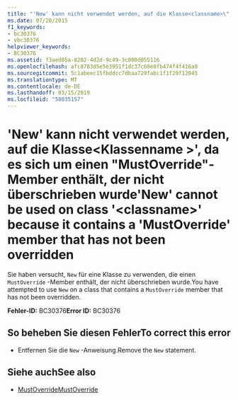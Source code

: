 ```yaml
---
title: "'New' kann nicht verwendet werden, auf die Klasse<classname>\", da es sich um einen\"MustOverride\"-Member enthält, der nicht überschrieben wurde"
ms.date: 07/20/2015
f1_keywords:
- bc30376
- vbc30376
helpviewer_keywords:
- BC30376
ms.assetid: f3aed05a-8202-4d2d-9c49-3c000d055116
ms.openlocfilehash: afc8783d5e5e3951f1dc37c60e8fb474f4f416a0
ms.sourcegitcommit: 5c1abeec15fbddcc7dbaa729fabc1f1f29f12045
ms.translationtype: MT
ms.contentlocale: de-DE
ms.lasthandoff: 03/15/2019
ms.locfileid: "58035157"
---
```

# <a name="new-cannot-be-used-on-class-classname-because-it-contains-a-mustoverride-member-that-has-not-been-overridden"></a><span data-ttu-id="1dad9-102">'New' kann nicht verwendet werden, auf die Klasse\<Klassenname >', da es sich um einen "MustOverride"-Member enthält, der nicht überschrieben wurde</span><span class="sxs-lookup"><span data-stu-id="1dad9-102">'New' cannot be used on class '\<classname>' because it contains a 'MustOverride' member that has not been overridden</span></span>
<span data-ttu-id="1dad9-103">Sie haben versucht, `New` für eine Klasse zu verwenden, die einen `MustOverride` -Member enthält, der nicht überschrieben wurde.</span><span class="sxs-lookup"><span data-stu-id="1dad9-103">You have attempted to use `New` on a class that contains a `MustOverride` member that has not been overridden.</span></span>  
  
 <span data-ttu-id="1dad9-104">**Fehler-ID:** BC30376</span><span class="sxs-lookup"><span data-stu-id="1dad9-104">**Error ID:** BC30376</span></span>  
  
## <a name="to-correct-this-error"></a><span data-ttu-id="1dad9-105">So beheben Sie diesen Fehler</span><span class="sxs-lookup"><span data-stu-id="1dad9-105">To correct this error</span></span>  
  
-   <span data-ttu-id="1dad9-106">Entfernen Sie die `New` -Anweisung.</span><span class="sxs-lookup"><span data-stu-id="1dad9-106">Remove the `New` statement.</span></span>  
  
## <a name="see-also"></a><span data-ttu-id="1dad9-107">Siehe auch</span><span class="sxs-lookup"><span data-stu-id="1dad9-107">See also</span></span>

- [<span data-ttu-id="1dad9-108">MustOverride</span><span class="sxs-lookup"><span data-stu-id="1dad9-108">MustOverride</span></span>](../../visual-basic/language-reference/modifiers/mustoverride.md)
